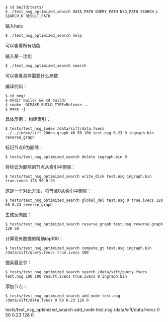 ```shell
$ cd build/tests/
$ ./test_nsg_optimized_search DATA_PATH QUERY_PATH NSG_PATH SEARCH_L SEARCH_K RESULT_PATH
```

输入help
```shell
$ ./test_nsg_optimized_search help
```
可以查看所有功能

输入某一功能
```shell
$ ./test_nsg_optimized_search search
```
可以查看具体需要什么参数

编译代码：
```shell
$ cd nmg/
$ mkdir build/ && cd build/
$ cmake -DCMAKE_BUILD_TYPE=Release ..
$ make -j
```

具体示例：
构建索引：
```shell
$ tests/test_nsg_index /data/sift/data.fvecs ../../index/sift_200nn.graph 40 50 100 test.nsg 0.23 0 ingraph.bin reverse_graph
```

标记节点0为删除：
```shell
$ tests/test_nsg_optimized_search delete ingraph.bin 0
```

将标记为删除的节点从索引中删除：
```shell
$ tests/test_nsg_optimized_search write_disk test.nsg ingraph.bin true.ivecs 128 50 0.23
```

这是一个对比方法，将节点0从索引中删除：
```shell
$ tests/test_nsg_optimized_search global_del test.nsg 0 true.ivecs 128 50 0.23 reverse_graph
```

生成反向图：
```shell
$ tests/test_nsg_optimized_search reserve_graph test.nsg reverse_graph 128 50
```


计算现有数据的精确top100：
```shell
$ tests/test_nsg_optimized_search compute_gt test.nsg ingraph.bin /data/sift/query.fvecs true.ivecs 100
```

搜索最近邻：
```shell
$ tests/test_nsg_optimized_search search /data/sift/query.fvecs test.nsg 100 100 result.ivecs true.ivecs 0 ingraph.bin
```

添加节点：
```shell
$ tests/test_nsg_optimized_search add_node test.nsg /data/sift/data.fvecs 0 50 0.23 128 0
```

tests/test_nsg_optimized_search add_node test.nsg /data/sift/data.fvecs 0 50 0.23 128 0
